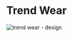 # Trend Wear

![trend wear - design](https://github.com/user-attachments/assets/89d11281-122f-41e7-90a1-5de8f35dc1b3)
